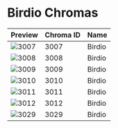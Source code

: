 # Birdio Chromas

| Preview | Chroma ID | Name |
|---------|-----------|------|
| ![3007](https://raw.communitydragon.org/latest/plugins/rcp-be-lol-game-data/global/default/v1/champion-chroma-images/3/3007.png) | 3007 | Birdio |
| ![3008](https://raw.communitydragon.org/latest/plugins/rcp-be-lol-game-data/global/default/v1/champion-chroma-images/3/3008.png) | 3008 | Birdio |
| ![3009](https://raw.communitydragon.org/latest/plugins/rcp-be-lol-game-data/global/default/v1/champion-chroma-images/3/3009.png) | 3009 | Birdio |
| ![3010](https://raw.communitydragon.org/latest/plugins/rcp-be-lol-game-data/global/default/v1/champion-chroma-images/3/3010.png) | 3010 | Birdio |
| ![3011](https://raw.communitydragon.org/latest/plugins/rcp-be-lol-game-data/global/default/v1/champion-chroma-images/3/3011.png) | 3011 | Birdio |
| ![3012](https://raw.communitydragon.org/latest/plugins/rcp-be-lol-game-data/global/default/v1/champion-chroma-images/3/3012.png) | 3012 | Birdio |
| ![3029](https://raw.communitydragon.org/latest/plugins/rcp-be-lol-game-data/global/default/v1/champion-chroma-images/3/3029.png) | 3029 | Birdio |